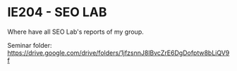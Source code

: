 # IE204 - SEO LAB
Where have all SEO Lab's reports of my group.

Seminar folder:
https://drive.google.com/drive/folders/1jfzsnnJ8lBvcZrE6DgDofptw8bLiQV9f
